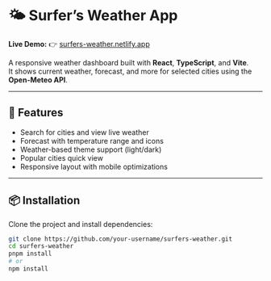 # 🌤️ Surfer’s Weather App

**Live Demo:** 👉 [surfers-weather.netlify.app](https://surfers-weather.netlify.app/)

A responsive weather dashboard built with **React**, **TypeScript**, and **Vite**.  
It shows current weather, forecast, and more for selected cities using the **Open-Meteo API**.

---

## 🚀 Features

- Search for cities and view live weather
- Forecast with temperature range and icons
- Weather-based theme support (light/dark)
- Popular cities quick view
- Responsive layout with mobile optimizations

---

## 📦 Installation

Clone the project and install dependencies:

```bash
git clone https://github.com/your-username/surfers-weather.git
cd surfers-weather
pnpm install
# or
npm install
